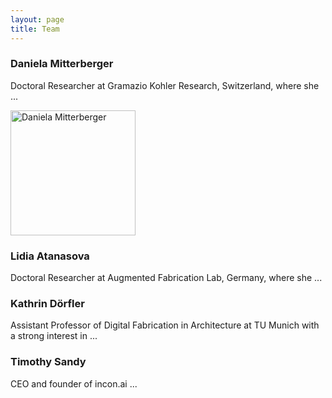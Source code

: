 ```yaml
---
layout: page
title: Team
---
```


### Daniela Mitterberger
Doctoral Researcher at Gramazio Kohler Research, Switzerland, where she ...

<img src="{{site.baseurl}}images/team-dm.png" alt="Daniela Mitterberger" style="width:200px" class="drop-corners">


### Lidia Atanasova
Doctoral Researcher at Augmented Fabrication Lab, Germany, where she ...


### Kathrin Dörfler
Assistant Professor of Digital Fabrication in Architecture at TU Munich with a strong interest in ...

### Timothy Sandy
CEO and founder of incon.ai ...